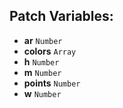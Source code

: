 ## Patch Variables:

* __ar__ ```Number```
* __colors__ ```Array```
* __h__ ```Number```
* __m__ ```Number```
* __points__ ```Number```
* __w__ ```Number```

